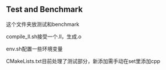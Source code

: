 ## Test and Benchmark

这个文件夹放测试和benchmark

compile_ll.sh接受一个.ll，生成.o

env.sh配置一些环境变量

CMakeLists.txt目前处理了测试部分，新添加需手动在set里添加cpp
